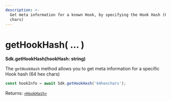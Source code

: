 ```yaml
---
description: >-
  Get meta information for a known Hook, by specifying the Hook Hash (64 hex
  chars)
---
```


# getHookHash( … )

**Sdk.getHookHash(hookHash: string)**

The `getHookHash` method allows you to get meta information for a specific Hook hash (64 hex chars)

```javascript
const hookInfo = await Sdk.getHookHash('64hexchars');
```

Returns: [`<HookHash>`](https://github.com/XRPL-Labs/XUMM-SDK/blob/master/src/types/Meta/HookHash.ts)

